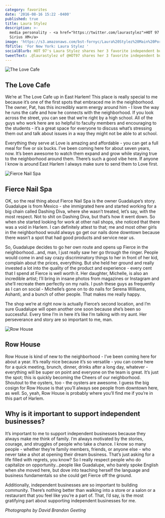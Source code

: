 ```yaml
---
category: favorites
date: '2016-08-16 15:22 -0400'
published: true
title: Laura Stylez
description: >-
  media personality - <a href="https://twitter.com/laurastylez">HOT 97 and
  Sirius XM</a>
image: 'https://s3.amazonaws.com/bst-fornyc/Laura%20Stylez%20Main%20Portrait%20.jpg'
fbTitle: 'For New York: Laura Stylez '
socialBlurb: HOT 97's Laura Stylez shares her 3 favorite independent businesses in NYC.
tweetText: .@laurastylez of @HOT97 shares her 3 favorite independent businesses in NYC
---
```

![The Love Cafe](https://s3.amazonaws.com/bst-fornyc/Laura%20Stylez%20Love%20Cafe.jpg)
## The Love Cafe
We’re at The Love Cafe up in East Harlem! This place is really special to me because it’s one of the first spots that embraced me in the neighborhood. The owner, Pat, has this incredibly warm energy around him - I love the way he runs the cafe and how he connects with the neighborhood. If you look across the street, you can see that we’re right by a high school. All of the guys who work here are so helpful to faculty members and encouraging to the students - it’s a great space for everyone to discuss what’s stressing them out and talk about issues in a way they might not be able to at school. 

Everything they serve at Love is amazing and affordable - you can get a full meal for five or six bucks. I’ve been coming here for about seven years, now. It’s been awesome to watch them expand and grow while staying true to the neighborhood around them. There’s such a good vibe here. If anyone I know is around East Harlem I always make sure to send them to Love first.

![Fierce Nail Spa](https://s3.amazonaws.com/bst-fornyc/Laura%20Stylez%20Fierce%20Nail%20Salon.jpg)
## Fierce Nail Spa
OK, so the real thing about Fierce Nail Spa is the owner Guadalupe’s story. Guadalupe is from Mexico - she immigrated here and started working for a big chain called Dashing Diva, where she wasn’t treated, let’s say, with the most respect. Not to shit on Dashing Diva, but that’s how it went down. So when she started looking for work at other nail shops, she noticed that there was a void in Harlem. I can definitely attest to that; me and most other girls in the neighborhood would always go get our nails done downtown because there wasn’t a spot that had good products and service near us. 

So, Guadalupe decides to go her own route and opens up Fierce in the neighborhood...and, man, I just really saw her go through the ringer. People would come in and say crazy discriminatory things to her in front of her kid, complain about the prices, everything. But she held her ground and really invested a lot into the quality of the product and experience - every cent that I spend at Fierce is well worth it. Her daughter, Michelle, is also an incredible artist; I’ll bring in insane photos from magazines or Instagram and she’ll recreate them perfectly on my nails. I push these guys as frequently as I can on social - Michelle’s gone on to do nails for Serena Williams, Ashanti, and a bunch of other people. That makes me really happy.

The shop we’re at right now is actually Fierce’s second location, and I’m sure Guadalupe will open another one soon because she’s been so successful. Every time I’m in here it’s like I’m talking with my aunt. Her perseverance and story are so important to me, man. 

![Row House](https://s3.amazonaws.com/bst-fornyc/Laura%20Stylez%20The%20Row%20House.jpg)
## Row House
Row House is kind of new to the neighborhood - I’ve been coming here for about a year. It’s really nice because it’s so versatile - you can come here for a quick meeting, brunch, dinner, drinks after a long day, whatever - everything will be super on point and everyone on the team is great. It’s just the spot; this is quickly becoming the Cheers of our neighborhood. Shoutout to the oysters, too - the oysters are awesome. I guess the big cosign for Row House is that you’ll always see people from downtown here, as well. So, yeah, Row House is probably where you’ll find me if you’re in this part of Harlem. 

## Why is it important to support independent businesses?
It’s important to me to support independent businesses because they always make me think of family. I’m always motivated by the stories, courage, and struggles of people who take a chance. I know so many people - whether they’re family members, friends, or anyone else - who never take a shot at opening their dream business. That’s just asking for a life filled with regrets, you know? So I really respect people who do capitalize on opportunity...people like Guadalupe, who barely spoke English when she moved here, but dove into teaching herself the language and business fundamentals so she could get Fierce off the ground. 

Additionally, independent businesses are so important to building community. There’s nothing better than walking into a store or a salon or a restaurant that you feel like you’re a part of. That, I’d say, is the most gratifying part about supporting independent businesses for me.

_Photographs by David Brandon Geeting_
